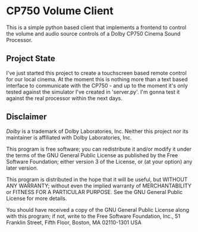 CP750 Volume Client
===================

This is a simple python based client that implements a frontend
to control the volume and audio source controls of a Dolby CP750
Cinema Sound Processor.

## Project State

I've just started this project to create a touchscreen based
remote control for our local cinema. At the moment this is
nothing more than a text based interface to communicate with
the CP750 - and up to the moment it's only tested against the
simulator I've created in 'server.py'. I'm gonna test it against
the real processor within the next days.

## Disclaimer

_Dolby_ is a trademark of Dolby Laboratories, Inc.
Neither this project nor its maintainer is affiliated with Dolby Laboratories, Inc.

This program is free software; you can redistribute it and/or modify
it under the terms of the GNU General Public License as published by
the Free Software Foundation; either version 3 of the License, or
(at your option) any later version.

This program is distributed in the hope that it will be useful,
but WITHOUT ANY WARRANTY; without even the implied warranty of
MERCHANTABILITY or FITNESS FOR A PARTICULAR PURPOSE.  See the
GNU General Public License for more details.

You should have received a copy of the GNU General Public License
along with this program; if not, write to the Free Software Foundation,
Inc., 51 Franklin Street, Fifth Floor, Boston, MA 02110-1301  USA
